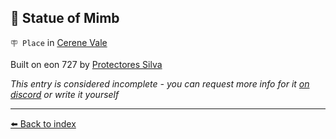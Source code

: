 ## 🗽 Statue of Mimb

`🪧 Place` in [Cerene Vale](../refs/cerene_vale.md)

Built on eon 727 by [Protectores Silva](../refs/protectores_silva.md)

_This entry is considered incomplete - you can request more info for it [on discord](<https://discord.com/channels/562910943848169472/1173922660489633802>) or write it yourself_


----------
[⬅️ Back to index](../refs/#25b0_s)